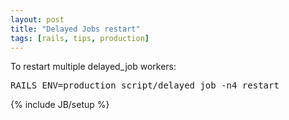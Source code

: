 ```yaml
---
layout: post
title: "Delayed Jobs restart"
tags: [rails, tips, production]
---
```

To restart multiple delayed_job workers:

<pre>
RAILS_ENV=production script/delayed_job -n4 restart
</pre>

{% include JB/setup %}
